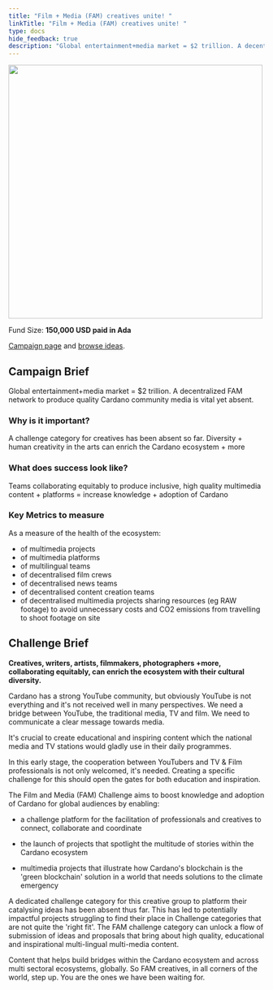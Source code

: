 ```yaml
---
title: "Film + Media (FAM) creatives unite! "
linkTitle: "Film + Media (FAM) creatives unite! "
type: docs
hide_feedback: true
description: "Global entertainment+media market = $2 trillion. A decentralized FAM network to produce quality Cardano community media is vital yet absent."
---
```

<img src="https://cardano.ideascale.com/community-library/accounts/93/936143/Public/20-Film--Media-FAM-creatives-unite-4e9e0a.png" style="width:500px;height500px">

Fund Size: **150,000 USD paid in Ada**

[Campaign page](https://cardano.ideascale.com/c/idea/383633) and [browse ideas](https://cardano.ideascale.com/c/campaigns/26452/stage/all/ideas/unspecified).

## Campaign Brief
Global entertainment+media market = $2 trillion. A decentralized FAM network to produce quality Cardano community media is vital yet absent.

### Why is it important?
A challenge category for creatives has been absent so far. Diversity + human creativity in the arts can enrich the Cardano ecosystem + more

### What does success look like?
Teams collaborating equitably to produce inclusive, high quality multimedia content + platforms = increase knowledge + adoption of Cardano

### Key Metrics to measure
As a measure of the health of the ecosystem:

- of multimedia projects 
- of multimedia platforms
- of multilingual teams
- of decentralised film crews
- of decentralised news teams
- of decentralised content creation teams
- of decentralised multimedia projects sharing resources (eg RAW footage) to avoid unnecessary costs and CO2 emissions from travelling to shoot footage on site


## Challenge Brief
**Creatives, writers, artists, filmmakers, photographers +more, collaborating equitably, can enrich the ecosystem with their cultural diversity.**

Cardano has a strong YouTube community, but obviously YouTube is not everything and it's not received well in many perspectives.
We need a bridge between YouTube, the traditional media, TV and film. We need to communicate a clear message towards media. 

It's crucial to create educational and inspiring content which the national media and TV stations would gladly use in their daily programmes.

In this early stage, the cooperation between YouTubers and TV & Film professionals is not only welcomed, it's needed.
Creating a specific challenge for this should open the gates for both education and inspiration.

The Film and Media (FAM) Challenge aims to boost knowledge and adoption of Cardano for global audiences by enabling:

- a challenge platform for the facilitation of professionals and creatives to connect, collaborate and coordinate

- the launch of projects that spotlight the multitude of stories within the Cardano ecosystem

- multimedia projects that illustrate how Cardano's blockchain is the 'green blockchain' solution in a world that needs solutions to the climate emergency

A dedicated challenge category for this creative group to platform their catalysing ideas has been absent thus far.
This has led to potentially impactful projects struggling to find their place in Challenge categories that are not quite the 'right fit'. The FAM challenge category can unlock a flow of submission of ideas and proposals that bring about high quality, educational and inspirational multi-lingual multi-media content. 

Content that helps build bridges within the Cardano ecosystem and across multi sectoral ecosystems, globally. So FAM creatives, in all corners of the world, step up. You are the ones we have been waiting for.